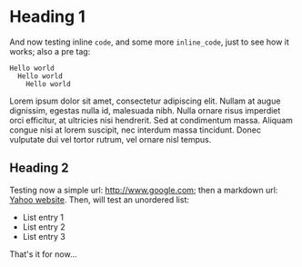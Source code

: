 # Heading 1

And now testing inline `code`, and some more `inline_code`, just to see how it works; also a pre tag:

    Hello world
      Hello world
        Hello world

Lorem ipsum dolor sit amet, consectetur adipiscing elit. Nullam at augue dignissim, egestas nulla id, malesuada nibh. Nulla ornare risus imperdiet orci efficitur, at ultricies nisi hendrerit. Sed at condimentum massa. Aliquam congue nisi at lorem suscipit, nec interdum massa tincidunt. Donec vulputate dui vel tortor rutrum, vel ornare nisl tempus.

## Heading 2

Testing now a simple url: http://www.google.com; then a markdown url: [Yahoo website](http://www.yahoo.com).
Then, will test an unordered list:

* List entry 1
* List entry 2
* List entry 3

That's it for now...
